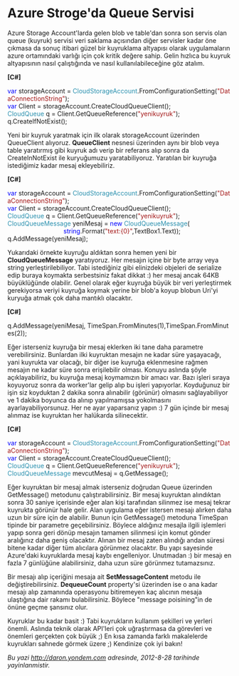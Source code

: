 # Azure Stroge'da Queue Servisi 

Azure Storage Account'larda gelen blob ve table'dan sonra son servis
olan queue (kuyruk) servisi veri saklama açısından diğer servisler kadar
öne çıkmasa da sonuç itibari güzel bir kuyruklama altyapısı olarak
uygulamaların azure ortamındaki varlığı için çok kritik değere sahip.
Gelin hızlıca bu kuyruk altyapısının nasıl çalıştığında ve nasıl
kullanılabileceğine göz atalım.

**[C\#]**

<span style="color:blue;">var</span> storageAccount = <span
style="color:#2b91af;">CloudStorageAccount</span>.FromConfigurationSetting(<span
style="color:#a31515;">"DataConnectionString"</span>);\
 <span
style="color:blue;">var</span> Client = storageAccount.CreateCloudQueueClient();\
 <span
style="color:#2b91af;">CloudQueue</span> q = Client.GetQueueReference(<span
style="color:#a31515;">"yenikuyruk"</span>);\
 q.CreateIfNotExist();

Yeni bir kuyruk yaratmak için ilk olarak storageAccount üzerinden
QueueClient alıyoruz. **QueueClient** nesnesi üzerinden aynı bir blob
veya table yaratırmış gibi kuyruk adı verip bir referans alıp sonra da
CreateInNotExist ile kuryuğumuzu yaratabiliyoruz. Yaratılan bir kuyruğa
istediğimiz kadar mesaj ekleyebiliriz.

**[C\#]**

<span style="color:blue;">var</span> storageAccount = <span
style="color:#2b91af;">CloudStorageAccount</span>.FromConfigurationSetting(<span
style="color:#a31515;">"DataConnectionString"</span>);\
 <span
style="color:blue;">var</span> Client = storageAccount.CreateCloudQueueClient();\
 <span
style="color:#2b91af;">CloudQueue</span> q = Client.GetQueueReference(<span
style="color:#a31515;">"yenikuyruk"</span>);\
 <span style="color:#2b91af;">CloudQueueMessage</span> yeniMesaj = <span
style="color:blue;">new</span> <span
style="color:#2b91af;">CloudQueueMessage</span>(<span
style="color:blue;">\
                                string</span>.Format(<span
style="color:#a31515;">"text:{0}"</span>,TextBox1.Text));\
 q.AddMessage(yeniMesaj);

Yukarıdaki örnekte kuyruğu aldıktan sonra hemen yeni bir
**CloudQueueMessage** yaratıyoruz. Her mesajın içine bir byte array veya
string yerleştirilebiliyor. Tabi istediğiniz gibi elinizdeki objeleri de
serialize edip buraya koymakta serbestsiniz fakat dikkat :) her mesaj
ancak 64KB büyüklüğünde olabilir. Genel olarak eğer kuyruğa büyük bir
veri yerleştirmek gerekiyorsa veriyi kuyruğa koymak yerine bir blob'a
koyup blobun Uri'yi kuryuğa atmak çok daha mantıklı olacaktır.

**[C\#]**

q.AddMessage(yeniMesaj, TimeSpan.FromMinutes(1),TimeSpan.FromMinutes(2));

Eğer isterseniz kuyruğa bir mesaj eklerken iki tane daha parametre
verebilirsiniz. Bunlardan ilki kuyruktan mesajın ne kadar süre
yaşayacağı, yani kuyrukta var olacağı, bir diğer ise kuyruğa eklenmesine
rağmen mesajın ne kadar süre sonra erişilebilir olması. Konuyu aslında
şöyle açıklayabiliriz, bu kuyruğa mesaj koymamızın bir amacı var. Bazı
işleri sıraya koyuyoruz sonra da worker'lar gelip alıp bu işleri
yapıyorlar. Koyduğunuz bir işin siz koyduktan 2 dakika sonra alınabilir
(görünür) olmasını sağlayabiliyor ve 1 dakika boyunca da alınıp
yapılmamışsa yokolmasını ayarlayabiliyorsunuz. Her ne ayar yaparsanız
yapın :) 7 gün içinde bir mesaj alınmaz ise kuyruktan her halükarda
silinecektir.

**[C\#]**

<span style="color:blue;">var</span> storageAccount = <span
style="color:#2b91af;">CloudStorageAccount</span>.FromConfigurationSetting(<span
style="color:#a31515;">"DataConnectionString"</span>);\
 <span
style="color:blue;">var</span> Client = storageAccount.CreateCloudQueueClient();\
 <span
style="color:#2b91af;">CloudQueue</span> q = Client.GetQueueReference(<span
style="color:#a31515;">"yenikuyruk"</span>);\
 <span
style="color:#2b91af;">CloudQueueMessage</span> mevcutMesaj = q.GetMessage();

Eğer kuyruktan bir mesaj almak isterseniz doğrudan Queue üzerinden
GetMessage() metodunu çalıştırabilirsiniz. Bir mesaj kuyruktan
alındıktan sonra 30 saniye içerisinde eğer alan kişi tarafından silinmez
ise mesaj tekrar kuyrukta görünür hale gelir. Alan uygulama eğer
istersen mesajı alırken daha uzun bir süre için de alabilir. Bunun için
GetMessage() metoduna TimeSpan tipinde bir parametre geçebilirsiniz.
Böylece aldığınız mesajla ilgili işlemleri yapıp sonra geri dönüp
mesajın tamamen silinmesi için komut gönder aralığınız daha geniş
olacaktır. Alınan bir mesaj zaten alındığı andan süresi bitene kadar
diğer tüm alıcılara görünmez olacaktır. Bu yapı sayesinde Azure'daki
kuyruklarda mesaj kaybı engelleniyor. Unutmadan :) bir mesajı en fazla 7
günlüğüne alabilirsiniz, daha uzun süre görünmez tutamazsınız.

Bir mesajı alıp içeriğini mesaja ait **SetMessageContent** metodu ile
değiştirebilirsiniz. **DequeueCount** property'si üzerinden ise o ana
kadar mesajı alıp zamanında operasyonu bitiremeyen kaç alıcının mesaja
ulaştığına dair rakamı bulabilirsiniz. Böylece "message poisining"in de
önüne geçme şansınız olur.

Kuyruklar bu kadar basit :) Tabi kuyrukların kullanım şekilleri ve
yerleri önemli. Aslında teknik olarak API'leri çok uğraştırmasa da
görevleri ve önemleri gerçekten çok büyük ;) En kısa zamanda farklı
makalelerde kuyrukları sahnede görmek üzere ;) Kendinize çok iyi bakın!


*Bu yazi http://daron.yondem.com adresinde, 2012-8-28 tarihinde yayinlanmistir.*